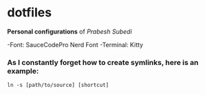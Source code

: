 # dotfiles
**Personal configurations** of *Prabesh Subedi*

-Font: SauceCodePro Nerd Font
-Terminal: Kitty

### As I constantly forget how to create symlinks, here is an example:
`ln -s [path/to/source] [shortcut]`
